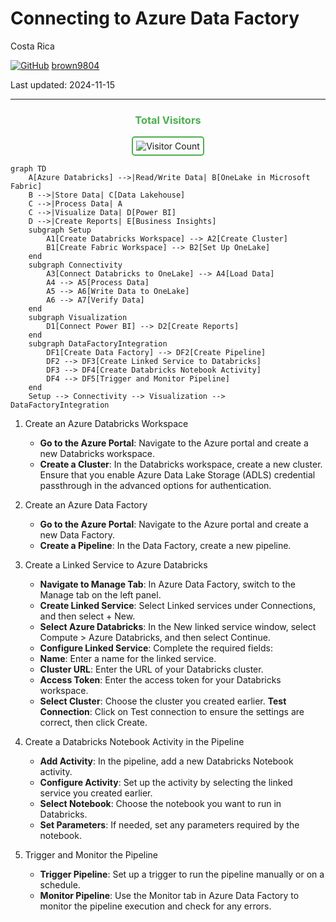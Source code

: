 # Connecting to Azure Data Factory

Costa Rica

[![GitHub](https://img.shields.io/badge/--181717?logo=github&logoColor=ffffff)](https://github.com/)
[brown9804](https://github.com/brown9804)

Last updated: 2024-11-15

----------

<div align="center">
  <h3 style="color: #4CAF50;">Total Visitors</h3>
  <img src="https://profile-counter.glitch.me/brown9804/count.svg" alt="Visitor Count" style="border: 2px solid #4CAF50; border-radius: 5px; padding: 5px;"/>
</div>

```mermaid
graph TD
    A[Azure Databricks] -->|Read/Write Data| B[OneLake in Microsoft Fabric]
    B -->|Store Data| C[Data Lakehouse]
    C -->|Process Data| A
    C -->|Visualize Data| D[Power BI]
    D -->|Create Reports| E[Business Insights]
    subgraph Setup
        A1[Create Databricks Workspace] --> A2[Create Cluster]
        B1[Create Fabric Workspace] --> B2[Set Up OneLake]
    end
    subgraph Connectivity
        A3[Connect Databricks to OneLake] --> A4[Load Data]
        A4 --> A5[Process Data]
        A5 --> A6[Write Data to OneLake]
        A6 --> A7[Verify Data]
    end
    subgraph Visualization
        D1[Connect Power BI] --> D2[Create Reports]
    end
    subgraph DataFactoryIntegration
        DF1[Create Data Factory] --> DF2[Create Pipeline]
        DF2 --> DF3[Create Linked Service to Databricks]
        DF3 --> DF4[Create Databricks Notebook Activity]
        DF4 --> DF5[Trigger and Monitor Pipeline]
    end
    Setup --> Connectivity --> Visualization --> DataFactoryIntegration
```

1. Create an Azure Databricks Workspace
    - **Go to the Azure Portal**: Navigate to the Azure portal and create a new Databricks workspace.
    - **Create a Cluster**: In the Databricks workspace, create a new cluster. Ensure that you enable Azure Data Lake Storage (ADLS) credential passthrough in the advanced options for authentication.

2. Create an Azure Data Factory
    - **Go to the Azure Portal**: Navigate to the Azure portal and create a new Data Factory.
    - **Create a Pipeline**: In the Data Factory, create a new pipeline.

3. Create a Linked Service to Azure Databricks
    - **Navigate to Manage Tab**: In Azure Data Factory, switch to the Manage tab on the left panel.
    - **Create Linked Service**: Select Linked services under Connections, and then select + New.
    - **Select Azure Databricks**: In the New linked service window, select Compute > Azure Databricks, and then select Continue.
    - **Configure Linked Service**: Complete the required fields:
    - **Name**: Enter a name for the linked service.
    - **Cluster URL**: Enter the URL of your Databricks cluster.
    - **Access Token**: Enter the access token for your Databricks workspace.
    - **Select Cluster**: Choose the cluster you created earlier.
    **Test Connection**: Click on Test connection to ensure the settings are correct, then click Create.

4. Create a Databricks Notebook Activity in the Pipeline
    - **Add Activity**: In the pipeline, add a new Databricks Notebook activity.
    - **Configure Activity**: Set up the activity by selecting the linked service you created earlier.
    - **Select Notebook**: Choose the notebook you want to run in Databricks.
    - **Set Parameters**: If needed, set any parameters required by the notebook.

5. Trigger and Monitor the Pipeline
    - **Trigger Pipeline**: Set up a trigger to run the pipeline manually or on a schedule.
    - **Monitor Pipeline**: Use the Monitor tab in Azure Data Factory to monitor the pipeline execution and check for any errors.



